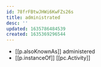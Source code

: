 ```yaml
---
id: 78frFBtwJHWi6KwFZs26s
title: administrated
desc: ''
updated: 1635786484539
created: 1635369296544
---
```





- [[p.alsoKnownAs]] administered
- [[p.instanceOf]] [[pc.Activity]]

